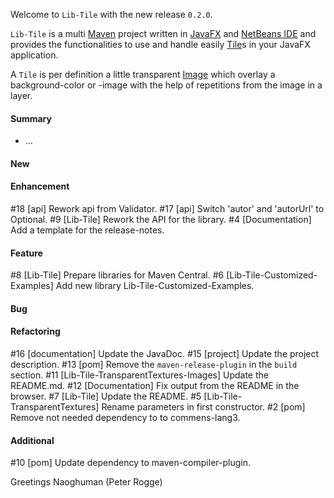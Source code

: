 Welcome to `Lib-Tile` with the new release `0.2.0`.

`Lib-Tile` is a multi [Maven] project written in [JavaFX] and [NetBeans IDE] and 
provides the functionalities to use and handle easily [Tile]s in your JavaFX 
application.

A `Tile` is per definition a little transparent [Image] which overlay a 
background-color or -image with the help of repetitions from the image in a 
layer.



#### Summary
* ...



#### New



#### Enhancement
#18 [api] Rework api from Validator.
#17 [api] Switch 'autor' and 'autorUrl' to Optional.
#9 [Lib-Tile] Rework the API for the library.
#4 [Documentation] Add a template for the release-notes.



#### Feature
#8 [Lib-Tile] Prepare libraries for Maven Central.
#6 [Lib-Tile-Customized-Examples] Add new library Lib-Tile-Customized-Examples.



#### Bug



#### Refactoring
#16 [documentation] Update the JavaDoc.
#15 [project] Update the project description.
#13 [pom] Remove the `maven-release-plugin` in the `build` section.
#11 [Lib-Tile-TransparentTextures-Images] Update the README.md.
#12 [Documentation] Fix output from the README in the browser.
#7 [Lib-Tile] Update the README.
#5 [Lib-Tile-TransparentTextures] Rename parameters in first constructor.
#2 [pom] Remove not needed dependency to to commens-lang3.



#### Additional
#10 [pom] Update dependency to maven-compiler-plugin.



Greetings
Naoghuman (Peter Rogge)



[//]: # (Issues which will be integrated in this release)



[//]: # (Images)



[//]: # (Links)
[Image]:https://docs.oracle.com/javase/8/javafx/api/javafx/scene/image/Image.html
[JavaFX]:http://docs.oracle.com/javase/8/javase-clienttechnologies.htm
[Maven]:http://maven.apache.org/
[NetBeans IDE]:https://netbeans.org/
[Tile]:https://github.com/Naoghuman/lib-tile/blob/master/Lib-Tile-Core/src/main/java/com/github/naoghuman/lib/tile/core/Tile.java
